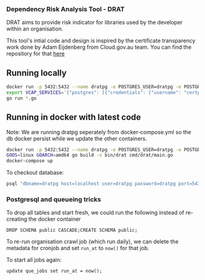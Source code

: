 ### Dependency Risk Analysis Tool - DRAT 

DRAT aims to provide risk indicator for libraries used by the developer within an organisation.

This tool's intial code and design is inspired by the certificate transparency work done by Adam Eijdenberg from Cloud.gov.au team. You can find the repository for that [here](https://github.com/govau/certwatch/tree/master/jobs)

## Running locally

```bash
docker run -p 5432:5432 --name dratpg -e POSTGRES_USER=dratpg -e POSTGRES_PASSWORD=dratpg -d postgres
export VCAP_SERVICES='{"postgres": [{"credentials": {"username": "certpg", "host": "localhost", "password": "certpg", "name": "certpg", "port": 5434}, "tags": ["postgres"]}]}'
go run *.go
```

## Running in docker with latest code

Note: We are running dratpg seperately from docker-compose.yml so the db docker persist while we update the other containers.

```bash
docker run -p 5432:5432 --name dratpg -e POSTGRES_USER=dratpg -e POSTGRES_PASSWORD=dratpg -d 
GOOS=linux GOARCH=amd64 go build -o bin/drat cmd/drat/main.go
docker-compose up
```

To checkout database:

```bash
psql "dbname=dratpg host=localhost user=dratpg password=dratpg port=5432"
```


### Postgresql and queueing tricks

To drop all tables and start fresh, we could run the following instead of re-creating the docker container
```
DROP SCHEMA public CASCADE;CREATE SCHEMA public;
```

To re-run organisation crawl job (which run daily), we can delete the metadata for cronjob and set `run_at` to `now()` for that job.

To start all jobs again:
```
update que_jobs set run_at = now();
```
